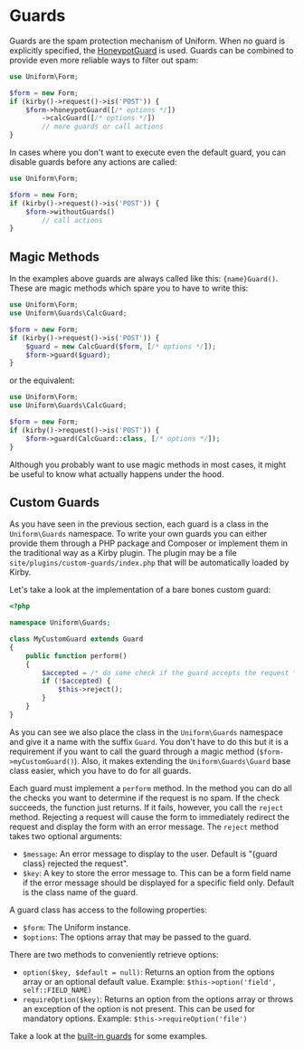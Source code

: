 # Guards

Guards are the spam protection mechanism of Uniform. When no guard is explicitly specified, the [HoneypotGuard](honeypot) is used. Guards can be combined to provide even more reliable ways to filter out spam:

```php
use Uniform\Form;

$form = new Form;
if (kirby()->request()->is('POST')) {
    $form->honeypotGuard([/* options */])
        ->calcGuard([/* options */])
        // more guards or call actions
}
```

In cases where you don't want to execute even the default guard, you can disable guards before any actions are called:

```php
use Uniform\Form;

$form = new Form;
if (kirby()->request()->is('POST')) {
    $form->withoutGuards()
        // call actions
}
```

## Magic Methods

In the examples above guards are always called like this: `{name}Guard()`. These are magic methods which spare you to have to write this:

```php
use Uniform\Form;
use Uniform\Guards\CalcGuard;

$form = new Form;
if (kirby()->request()->is('POST')) {
    $guard = new CalcGuard($form, [/* options */]);
    $form->guard($guard);
}
```

or the equivalent:

```php
use Uniform\Form;
use Uniform\Guards\CalcGuard;

$form = new Form;
if (kirby()->request()->is('POST')) {
    $form->guard(CalcGuard::class, [/* options */]);
}
```
Although you probably want to use magic methods in most cases, it might be useful to know what actually happens under the hood.

## Custom Guards

As you have seen in the previous section, each guard is a class in the `Uniform\Guards` namespace. To write your own guards you can either provide them through a PHP package and Composer or implement them in the traditional way as a Kirby plugin. The plugin may be a file `site/plugins/custom-guards/index.php` that will be automatically loaded by Kirby.

Let's take a look at the implementation of a bare bones custom guard:

```php
<?php

namespace Uniform\Guards;

class MyCustomGuard extends Guard
{
    public function perform()
    {
        $accepted = /* do some check if the guard accepts the request */;
        if (!$accepted) {
            $this->reject();
        }
    }
}
```

As you can see we also place the class in the `Uniform\Guards` namespace and give it a name with the suffix `Guard`. You don't have to do this but it is a requirement if you want to call the guard through a magic method (`$form->myCustomGuard()`). Also, it makes extending the `Uniform\Guards\Guard` base class easier, which you have to do for all guards.

Each guard must implement a `perform` method. In the method you can do all the checks you want to determine if the request is no spam. If the check succeeds, the function just returns. If it fails, however, you call the `reject` method. Rejecting a request will cause the form to immediately redirect the request and display the form with an error message. The `reject` method takes two optional arguments:

- `$message`: An error message to display to the user. Default is "{guard class} rejected the request".
- `$key`: A key to store the error message to. This can be a form field name if the error message should be displayed for a specific field only. Default is the class name of the guard.

A guard class has access to the following properties:

- `$form`: The Uniform instance.
- `$options`: The options array that may be passed to the guard.

There are two methods to conveniently retrieve options:

- `option($key, $default = null)`: Returns an option from the options array or an optional default value. Example: `$this->option('field', self::FIELD_NAME)`
- `requireOption($key)`: Returns an option from the options array or throws an exception of the option is not present. This can be used for mandatory options. Example: `$this->requireOption('file')`

Take a look at the [built-in guards](https://github.com/mzur/kirby-uniform/tree/master/src/Guards) for some examples.

